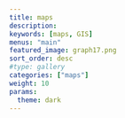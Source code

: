 ```yaml
---
title: maps
description: 
keywords: [maps, GIS]
menus: "main"
featured_image: graph17.png
sort_order: desc
#type: gallery
categories: ["maps"]
weight: 10
params:
  theme: dark
---
```

